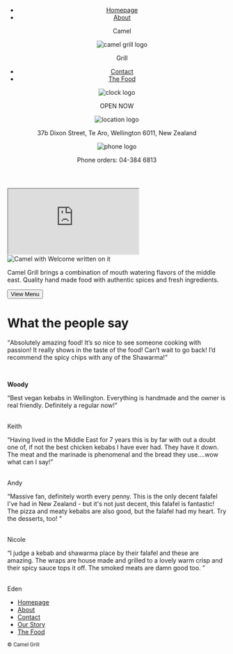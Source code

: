 <!DOCTYPE html>
<html lang="en">
<head>
  <meta charset="utf-8">
  <title>Camel Grill</title>
  <link rel="stylesheet" href="assets/css/main.css">
<link href="https://fonts.googleapis.com/css?family=Annie+Use+Your+Telescope|Caveat|Caveat+Brush|Gochi+Hand|Kaushan+Script" rel="stylesheet">
<script src="https://ajax.googleapis.com/ajax/libs/jquery/3.3.1/jquery.min.js"></script>
</head>
<body>

</header>

<section id="hero-image">

  <header class="header-site">
    <div class="top-nav">
    <ul class = "left-top-nav">
      <li class = "left-top-nav"><a href="homepage.html">Homepage</a></li>
      <li class = "left-top-nav"><a href="about.html">About</a></li>
      <p>Camel</p>
    <img class="header-logo" src="assets/images/Logo.png" alt="camel grill logo">
    <p>Grill</p>
      <li class = "left-top-nav"><a href="contact.html">Contact</a></li>
      <li class = "left-top-nav"><a href="thefood.html">The Food</a></li>
    </ul>
  </nav>
  </div>
  <section class="second-nav">
  <div id="opening-hours">
    <img src="assets/images/orange-clock.jpg" alt="clock logo">
    <p> OPEN NOW </p>
  </div>

  <div id="location">
    <img src="assets/images/orange-location.jpg" alt="location logo">
    <p>37b Dixon Street, Te Aro, Wellington 6011, New Zealand</p>
  </div>

  <div id="phone-orders">
    <img src="assets/images/orange-phone.jpg" alt="phone logo">
    <p>Phone orders: 04-384 6813</p>
  </div>
</section>

</section>

</header>

<div id="second-panel">
  <iframe class="main-map" src="https://www.google.com/maps/embed?pb=!1m18!1m12!1m3!1d2997.773513199158!2d174.77501221511457!3d-41.29203344868162!2m3!1f0!2f0!3f0!3m2!1i1024!2i768!4f13.1!3m3!1m2!1s0x6d38afd7471559d5%3A0xbb9b6a62c1b06ee4!2sCamel+Grill!5e0!3m2!1sen!2sau!4v1522389189944"></iframe>
<img class="welcome-camel" src="assets/images/camel.jpg" alt="Camel with Welcome written on it">
<div id="welcome-blurb">
<p>Camel Grill brings a combination of mouth watering flavors of the middle east. Quality hand made food with authentic spices and fresh ingredients.</p>
<input id="main-menu-button" type="button" value="View Menu" name="Menu button">

</div>
</div>



<div class = "third-panel">
  <h1>What the people say</h1>
  <div class ="review-one">
  <p><q>Absolutely amazing food! It’s so nice to see someone cooking with passion! It really shows in the taste of the food! Can’t wait to go back! I’d recommend the spicy chips with any of the Shawarma!</q></p> </br> <p><strong>Woody</strong></p>
</div>

<div class ="review-two">
<q>Best vegan kebabs in Wellington. Everything is handmade and the owner is real friendly. Definitely a regular now!</q> </br> </br> <p>Keith</p>
</div>


<div class ="review-three">
<q>Having lived in the Middle East for 7 years this is by far with out a doubt one of, if not the best chicken kebabs I have ever had. They have it down. The meat and the marinade is phenomenal and the bread they use....wow what can I say!</q> </br> </br> <p>Andy</p>
</div>

<div class ="review-four">
<q>Massive fan, definitely worth every penny. This is the only decent falafel I've had in New Zealand - but it's not just decent, this falafel is fantastic! The pizza and meaty kebabs are also good, but the falafel had my heart. Try the desserts, too! </q> </br> </br> <p>Nicole</p>
</div>


<div class ="review-five">
<q>I judge a kebab and shawarma place by their falafel and these are amazing. The wraps are house made and grilled to a lovely warm crisp and their spicy sauce tops it off. The smoked meats are damn good too. </q> </br> </br> <p>Eden</p>
</div>

</div>

<footer class="primary-footer container group">
  <nav>
    <ul>
      <li><a href="homepage.html">Homepage</a></li>
      <li><a href="about.html">About</a></li>
      <li><a href="contact.html">Contact</a></li>
      <li><a href="ourstory.html">Our Story</a></li>
      <li><a href="thefood.html">The Food</a></li>
    </ul>
  </nav>
    <small>&copy; Camel Grill</small>
</footer>

<script>$(window).scroll(
    {
        previousTop: 0
    },
    function () {
    var currentTop = $(window).scrollTop();
    if (currentTop < this.previousTop) {
        $(".top-nav").show();
    } else {
        $(".top-nav").hide();
    }
    this.previousTop = currentTop;
});
</script>

</body>
</html>
